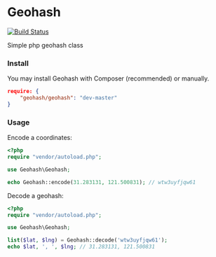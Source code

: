 # Geohash
[![Build Status](https://travis-ci.org/No5stranger/geohash.png?branch=master)](https://travis-ci.org/No5stranger/geohash)

Simple php geohash class

### Install
You may install Geohash with Composer (recommended) or manually.

```json
require: {
    "geohash/geohash": "dev-master"
}
```

### Usage
Encode a coordinates:

```php
<?php
require "vendor/autoload.php";

use Geohash\Geohash;

echo Geohash::encode(31.283131, 121.500831); // wtw3uyfjqw61
```

Decode a geohash:

```php
<?php
require "vendor/autoload.php";

use Geohash\Geohash;

list($lat, $lng) = Geohash::decode('wtw3uyfjqw61');
echo $lat, ', ', $lng; // 31.283131, 121.500831
```
